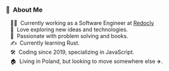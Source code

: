 
### :space_invader: &nbsp;About Me

&nbsp;&nbsp;&nbsp;:technologist: &nbsp;Currently working as a Software Engineer at [Redocly](https://redocly.com/) \
&nbsp;&nbsp;&nbsp;:seedling: &nbsp;Love exploring new ideas and technologies.\
&nbsp;&nbsp;&nbsp;:heartbeat: &nbsp;Passionate with problem solving and books.\
&nbsp;&nbsp;&nbsp;:writing_hand: &nbsp;Currently learning Rust.\
&nbsp;&nbsp;&nbsp;:hammer_and_wrench: &nbsp;Coding since 2019, specializing in JavaScript.\
&nbsp;&nbsp;&nbsp;:house: &nbsp;Living in Poland, but looking to move somewhere else :airplane:.
